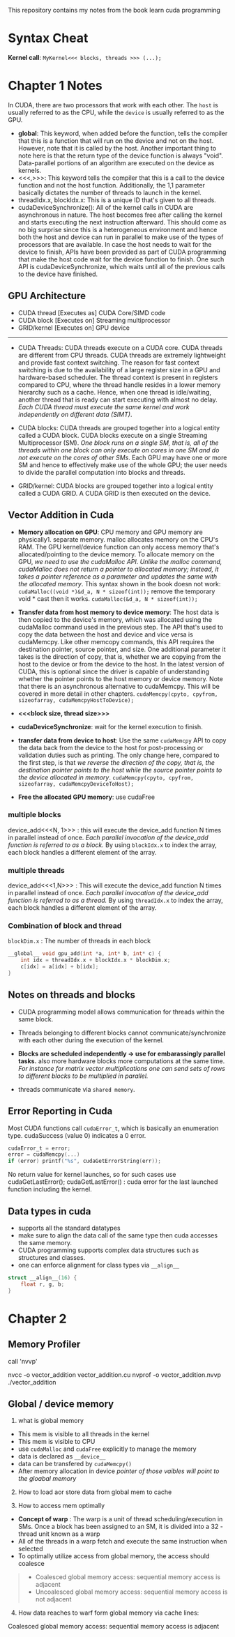 This repository contains my notes from the book learn cuda programming

# Syntax Cheat
**Kernel call**: `MyKernel<<< blocks, threads >>> (...);`

# Chapter 1 Notes

In CUDA, there are two processors that work with each other. The `host` is usually referred to as the CPU, while the `device` is usually referred to as the GPU.

* __global__: This keyword, when added before the function, tells the compiler that this is a function that will run on the device and not on the host. However, note that it is called by the host. Another important thing to note here is that the return type of the device function is always "void". Data-parallel portions of an algorithm are executed on the device as kernels.
* <<<,>>>: This keyword tells the compiler that this is a call to the device function and not the host function. Additionally, the 1,1 parameter basically dictates the number of threads to launch in the kernel.
* threadIdx.x, blockIdx.x: This is a unique ID that's given to all threads.
* cudaDeviceSynchronize(): All of the kernel calls in CUDA are asynchronous in nature. The host becomes free after calling the kernel and starts executing the next instruction afterward. This should come as no big surprise since this is a heterogeneous environment and hence both the host and device can run in parallel to make use of the types of processors that are available. In case the host needs to wait for the device to finish, APIs have been provided as part of CUDA programming that make the host code wait for the device function to finish. One such API is cudaDeviceSynchronize, which waits until all of the previous calls to the device have finished.

## GPU Architecture


* CUDA thread [Executes as] CUDA Core/SIMD code 
* CUDA block [Executes on] Streaming multiprocessor 
* GRID/kernel [Executes on] GPU device

---

* CUDA Threads: CUDA threads execute on a CUDA core. CUDA threads are different from CPU threads. CUDA threads are extremely lightweight and provide fast context switching. The reason for fast context switching is due to the availability of a large register size in a GPU and hardware-based scheduler. The thread context is present in registers compared to CPU, where the thread handle resides in a lower memory hierarchy such as a cache. Hence, when one thread is idle/waiting, another thread that is ready can start executing with almost no delay. _Each CUDA thread must execute the same kernel and work independently on different data (SIMT)_.

* CUDA blocks: CUDA threads are grouped together into a logical entity called a CUDA block. CUDA blocks execute on a single Streaming Multiprocessor (SM). _One block runs on a single SM, that is, all of the threads within one block can only execute on cores in one SM and do not execute on the cores of other SMs_. Each GPU may have one or more SM and hence to effectively make use of the whole GPU; the user needs to divide the parallel computation into blocks and threads. 

* GRID/kernel: CUDA blocks are grouped together into a logical entity called a CUDA GRID. A CUDA GRID is then executed on the device.

## Vector Addition in Cuda

* **Memory allocation on GPU**: CPU memory and GPU memory are physically1. separate memory. malloc allocates memory on the CPU's RAM. The GPU kernel/device function can only access memory that's allocated/pointing to the device memory. To allocate memory on the GPU, _we need to use the cudaMalloc API_. _Unlike the malloc command, cudaMalloc does not return a pointer to allocated memory; instead, it takes a pointer reference as a parameter and updates the same with the allocated memory_. 
This syntax shown in the book doesn not work: `cudaMalloc((void *)&d_a, N * sizeof(int));` remove the temporary void * cast then it works. `cudaMalloc(&d_a, N * sizeof(int));`

* **Transfer data from host memory to device memory**: The host data is then copied to the device's memory, which was allocated using the cudaMalloc command used in the previous step. The API that's used to copy the data between the host and device and vice versa is cudaMemcpy. Like other memcopy commands, this API requires the destination pointer, source pointer, and size. One additional parameter it takes is the direction of copy, that is, whether we are copying from the host to the device or from the device to the host. In the latest version of CUDA, this is optional since the driver is capable of understanding whether the pointer points to the host memory or device memory. Note that there is an asynchronous alternative to cudaMemcpy. This will be covered in more detail in other chapters.
`cudaMemcpy(cpyto, cpyfrom, sizeofarray, cudaMemcpyHostToDevice);`

* **<<<block size, thread size>>>**

* **cudaDeviceSynchronize**: wait for the kernel execution to finish.

* **transfer data from device to host**: Use the same `cudaMemcpy` API to copy the data back from the device to the host for post-processing or validation duties such as printing. The only change here, compared to the first step, is that _we reverse the direction of the copy, that is, the destination pointer points to the host while the source pointer points to the device allocated in memory_.
`cudaMemcpy(cpyto, cpyfrom, sizeofarray, cudaMemcpyDeviceToHost);`

* **Free the allocated GPU memory**: use cudaFree

### multiple blocks

device_add<<<N, 1>>> : this will execute the device_add function N times in parallel instead of once. *Each parallel invocation of the device_add function is referred to as a block.* By using `blockIdx.x` to index the array, each block handles a different element of the array.

### multiple threads 

device_add<<<1,N>>> : This will execute the device_add function N times in parallel instead of once. *Each parallel invocation of the device_add function is referred to as a thread.* By using `threadIdx.x` to index the array, each block handles a different element of the array.

### Combination of block and thread

`blockDim.x` : The number of threads in each block

```C
__global__ void gpu_add(int *a, int* b, int* c) {
    int idx = threadIdx.x + blockIdx.x * blockDim.x;
    c[idx] = a[idx] + b[idx];
}
```

## Notes on threads and blocks

* CUDA programming model allows communication for threads within the same block.
* Threads belonging to different blocks cannot communicate/synchronize with each other during the execution of the kernel.

* **Blocks are scheduled independently -> use for embarassingly parallel tasks.** also more hardware blocks more computations at the same time.
_For instance for matrix vector multiplications one can send sets of rows to different blocks to be multiplied in parallel._

* threads communicate via `shared memory`.

## Error Reporting in Cuda
Most CUDA functions call `cudaError_t`, which is basically an enumeration type. cudaSuccess (value 0) indicates a 0 error.

```C
cudaError_t = error;
error = cudaMemcpy(...)
if (error) printf("%s", cudaGetErrorString(err));
```

No return value for kernel launches, so for such cases use cudaGetLastError();
cudaGetLastError() : cuda error for the last launched function including the kernel.

## Data types in cuda

* supports all the standard datatypes
* make sure to align the data call of the same type then cuda accesses the same memory.
* CUDA programming supports complex data structures such as structures and classes.
* one can enforce alignment for class types via `__align__`

```C
struct __align__(16) {
    float r, g, b;
}
```

# Chapter 2

## Memory Profiler

call 'nvvp' 

nvcc -o vector_addition vector_addition.cu
nvprof -o vector_addition.nvvp ./vector_addition

## Global / device memory

1. what is global memory

* This mem is visible to all threads in the kernel
* This mem is visible to CPU
* use `cudaMalloc` and `cudaFree` explicitly to manage the memory
* data is declared as `__device__`
* data can be transfered by `cudaMemcpy()`
* After memory allocation in device *pointer of those vaibles will point to the gloabal memory*

2. How to load aor store data from global mem to cache

3. How to access mem optimally

* **Concept of warp** : The warp is a unit of thread scheduling/execution in SMs. Once a block has been assigned to an SM, it is divided into a
32 -thread unit known as a warp 
* All of the threads in a warp fetch and execute the same instruction when selected
* To optimally utilize access from global memory, the access should coalesce 
> * Coalesced global memory access: sequential memory access is adjacent
> * Uncoalesced global memory access: sequential memory access is not adjacent

4. How data reaches to warf form global memory via cache lines:

Coalesced global memory access: sequential memory access is adjacent

